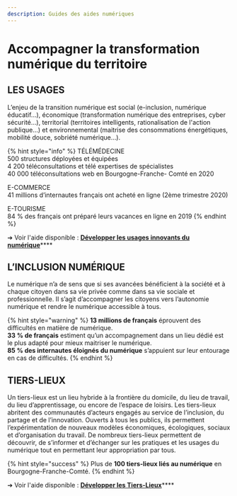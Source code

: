 ```yaml
---
description: Guides des aides numériques
---
```


# Accompagner la transformation numérique du territoire

## LES USAGES

L’enjeu de la transition numérique est social \(e-inclusion, numérique éducatif...\), économique \(transformation numérique des entreprises, cyber sécurité...\), territorial \(territoires intelligents, rationalisation de l'action publique...\) et environnemental \(maitrise des consommations énergétiques, mobilité douce, sobriété numérique...\).

{% hint style="info" %}
TÉLÉMÉDECINE  
500 structures déployées et équipées   
4 200 téléconsultations et télé expertises de spécialistes   
40 000 téléconsultations web en Bourgogne-Franche- Comté en 2020 

E-COMMERCE  
41 millions d’internautes français ont acheté en ligne \(2ème trimestre 2020\) 

E-TOURISME  
84 % des français ont préparé leurs vacances en ligne en 2019
{% endhint %}

➔ Voir l'aide disponible : [**Développer les usages innovants du numérique**](developper-les-usages-innovants-du-numerique.md)\*\*\*\*

## L’INCLUSION NUMÉRIQUE

Le numérique n’a de sens que si ses avancées bénéficient à la société et à chaque citoyen dans sa vie privée comme dans sa vie sociale et professionnelle. Il s’agit d’accompagner les citoyens vers l’autonomie numérique et rendre le numérique accessible à tous.

{% hint style="warning" %}
**13 millions de français** éprouvent des difficultés en matière de numérique.  
**33 % de français** estiment qu’un accompagnement dans un lieu dédié est le plus adapté pour mieux maitriser le numérique.   
**85 % des internautes éloignés du numérique** s’appuient sur leur entourage en cas de difficultés.
{% endhint %}

## TIERS-LIEUX

Un tiers-lieux est un lieu hybride à la frontière du domicile, du lieu de travail, du lieu d’apprentissage, ou encore de l’espace de loisirs. Les tiers-lieux abritent des communautés d’acteurs engagés au service de l’inclusion, du partage et de l’innovation. Ouverts à tous les publics, ils permettent l’expérimentation de nouveaux modèles économiques, écologiques, sociaux et d’organisation du travail. De nombreux tiers-lieux permettent de découvrir, de s’informer et d’échanger sur les pratiques et les usages du numérique tout en permettant leur appropriation par tous.

{% hint style="success" %}
Plus de **100 tiers-lieux liés au numérique** en Bourgogne-Franche-Comté.
{% endhint %}

➔ Voir l'aide disponible : [**Développer les Tiers-Lieux**](developper-les-tiers-lieux.md)\*\*\*\*

